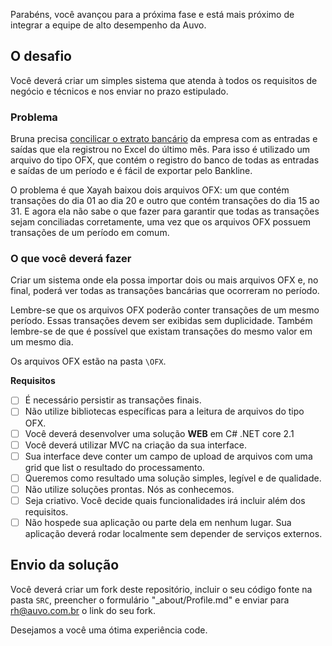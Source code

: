 
Parabéns, você avançou para a próxima fase e está mais próximo de integrar a equipe de alto desempenho da Auvo.


## O desafio
Você deverá criar um simples sistema que atenda à todos os requisitos de negócio e técnicos e nos enviar no prazo estipulado. 

### Problema
Bruna precisa [concilicar o extrato bancário](https://www.nibo.com.br/blog/como-fazer-conciliacao-bancaria-passo-passo/) da empresa com as entradas e saídas que ela registrou no Excel do último mês. Para isso é utilizado um arquivo do tipo OFX, que contém o registro do banco de todas as entradas e saídas de um período e é fácil de exportar pelo Bankline.

O problema é que Xayah baixou dois arquivos OFX: um que contém transações do dia 01 ao dia 20 e outro que contém transações do dia 15 ao 31. E agora ela não sabe o que fazer para garantir que todas as transações sejam conciliadas corretamente, uma vez que os arquivos OFX possuem transações de um período em comum.

### O que você deverá fazer
Criar um sistema onde ela possa importar dois ou mais arquivos OFX e, no final, poderá ver todas as transações bancárias que ocorreram no período.


Lembre-se que os arquivos OFX poderão conter transações de um mesmo período. Essas transações devem ser exibidas sem duplicidade. Também lembre-se de que é possível que existam transações do mesmo valor em um mesmo dia.

Os arquivos OFX estão na pasta ``\OFX``.

**Requisitos**
- [ ] É necessário persistir as transações finais.
- [ ] Não utilize bibliotecas específicas para a leitura de arquivos do tipo OFX.
- [ ] Você deverá desenvolver uma solução **WEB** em C# .NET core 2.1 
- [ ] Você  deverá utilizar MVC na criação da sua interface.
- [ ] Sua interface deve conter um campo de upload de arquivos com uma grid que list o resultado do processamento.
- [ ] Queremos como resultado uma solução simples, legível e de qualidade. 
- [ ] Não utilize soluções prontas. Nós as conhecemos.
- [ ] Seja criativo. Você decide quais funcionalidades irá incluir além dos requisitos.
- [ ] Não hospede sua aplicação ou parte dela em nenhum lugar. Sua aplicação deverá rodar localmente sem depender de serviços externos.

## Envio da solução
Você deverá criar um fork deste repositório, incluir o seu código fonte na pasta ``SRC``,  preencher o formulário "_about/Profile.md" e enviar para rh@auvo.com.br o link do seu fork.

Desejamos a você uma ótima experiência code.
